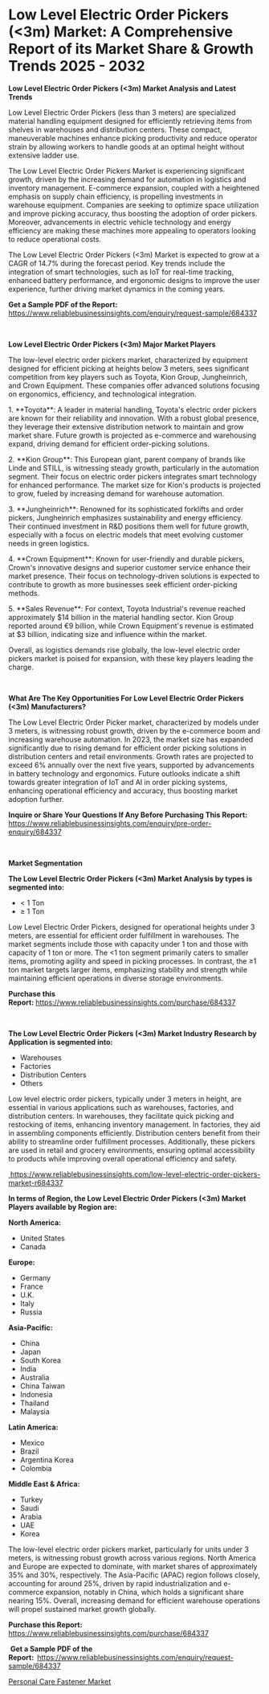 <p><h1>Low Level Electric Order Pickers (<3m) Market: A Comprehensive Report of its Market Share & Growth Trends 2025 - 2032</h1></p><p><strong>Low Level Electric Order Pickers (<3m) Market Analysis and Latest Trends</strong></p>
<p><p>Low Level Electric Order Pickers (less than 3 meters) are specialized material handling equipment designed for efficiently retrieving items from shelves in warehouses and distribution centers. These compact, maneuverable machines enhance picking productivity and reduce operator strain by allowing workers to handle goods at an optimal height without extensive ladder use.</p><p>The Low Level Electric Order Pickers Market is experiencing significant growth, driven by the increasing demand for automation in logistics and inventory management. E-commerce expansion, coupled with a heightened emphasis on supply chain efficiency, is propelling investments in warehouse equipment. Companies are seeking to optimize space utilization and improve picking accuracy, thus boosting the adoption of order pickers. Moreover, advancements in electric vehicle technology and energy efficiency are making these machines more appealing to operators looking to reduce operational costs.</p><p>The Low Level Electric Order Pickers (<3m) Market is expected to grow at a CAGR of 14.7% during the forecast period. Key trends include the integration of smart technologies, such as IoT for real-time tracking, enhanced battery performance, and ergonomic designs to improve the user experience, further driving market dynamics in the coming years.</p></p>
<p><strong>Get a Sample PDF of the Report:&nbsp;</strong> <a href="https://www.reliablebusinessinsights.com/enquiry/request-sample/684337?utm_campaign=2274&utm_medium=2&utm_source=Github&utm_content=ia&utm_term=29032025&utm_id=low-level-electric-order-pickers-3m">https://www.reliablebusinessinsights.com/enquiry/request-sample/684337</a></p>
<p>&nbsp;</p>
<p><strong>Low Level Electric Order Pickers (<3m) Major Market Players</strong></p>
<p><p>The low-level electric order pickers market, characterized by equipment designed for efficient picking at heights below 3 meters, sees significant competition from key players such as Toyota, Kion Group, Jungheinrich, and Crown Equipment. These companies offer advanced solutions focusing on ergonomics, efficiency, and technological integration.</p><p>1. **Toyota**: A leader in material handling, Toyota's electric order pickers are known for their reliability and innovation. With a robust global presence, they leverage their extensive distribution network to maintain and grow market share. Future growth is projected as e-commerce and warehousing expand, driving demand for efficient order-picking solutions.</p><p>2. **Kion Group**: This European giant, parent company of brands like Linde and STILL, is witnessing steady growth, particularly in the automation segment. Their focus on electric order pickers integrates smart technology for enhanced performance. The market size for Kion's products is projected to grow, fueled by increasing demand for warehouse automation.</p><p>3. **Jungheinrich**: Renowned for its sophisticated forklifts and order pickers, Jungheinrich emphasizes sustainability and energy efficiency. Their continued investment in R&D positions them well for future growth, especially with a focus on electric models that meet evolving customer needs in green logistics.</p><p>4. **Crown Equipment**: Known for user-friendly and durable pickers, Crown's innovative designs and superior customer service enhance their market presence. Their focus on technology-driven solutions is expected to contribute to growth as more businesses seek efficient order-picking methods.</p><p>5. **Sales Revenue**: For context, Toyota Industrial's revenue reached approximately $14 billion in the material handling sector. Kion Group reported around €9 billion, while Crown Equipment's revenue is estimated at $3 billion, indicating size and influence within the market.</p><p>Overall, as logistics demands rise globally, the low-level electric order pickers market is poised for expansion, with these key players leading the charge.</p></p>
<p>&nbsp;</p>
<p><strong>What Are The Key Opportunities For Low Level Electric Order Pickers (<3m) Manufacturers?</strong></p>
<p><p>The Low Level Electric Order Picker market, characterized by models under 3 meters, is witnessing robust growth, driven by the e-commerce boom and increasing warehouse automation. In 2023, the market size has expanded significantly due to rising demand for efficient order picking solutions in distribution centers and retail environments. Growth rates are projected to exceed 6% annually over the next five years, supported by advancements in battery technology and ergonomics. Future outlooks indicate a shift towards greater integration of IoT and AI in order picking systems, enhancing operational efficiency and accuracy, thus boosting market adoption further.</p></p>
<p><strong>Inquire or Share Your Questions If Any Before Purchasing This Report:</strong> <a href="https://www.reliablebusinessinsights.com/enquiry/pre-order-enquiry/684337?utm_campaign=2274&utm_medium=2&utm_source=Github&utm_content=ia&utm_term=29032025&utm_id=low-level-electric-order-pickers-3m">https://www.reliablebusinessinsights.com/enquiry/pre-order-enquiry/684337</a></p>
<p>&nbsp;</p>
<p><strong>Market Segmentation</strong></p>
<p><strong>The Low Level Electric Order Pickers (<3m) Market Analysis by types is segmented into:</strong></p>
<p><ul><li>< 1 Ton</li><li>≥ 1 Ton</li></ul></p>
<p><p>Low Level Electric Order Pickers, designed for operational heights under 3 meters, are essential for efficient order fulfillment in warehouses. The market segments include those with capacity under 1 ton and those with capacity of 1 ton or more. The <1 ton segment primarily caters to smaller items, promoting agility and speed in picking processes. In contrast, the ≥1 ton market targets larger items, emphasizing stability and strength while maintaining efficient operations in diverse storage environments.</p></p>
<p><strong>Purchase this Report:&nbsp;</strong><a href="https://www.reliablebusinessinsights.com/purchase/684337?utm_campaign=2274&utm_medium=2&utm_source=Github&utm_content=ia&utm_term=29032025&utm_id=low-level-electric-order-pickers-3m">https://www.reliablebusinessinsights.com/purchase/684337</a></p>
<p>&nbsp;</p>
<p><strong>The Low Level Electric Order Pickers (<3m) Market Industry Research by Application is segmented into:</strong></p>
<p><ul><li>Warehouses</li><li>Factories</li><li>Distribution Centers</li><li>Others</li></ul></p>
<p><p>Low level electric order pickers, typically under 3 meters in height, are essential in various applications such as warehouses, factories, and distribution centers. In warehouses, they facilitate quick picking and restocking of items, enhancing inventory management. In factories, they aid in assembling components efficiently. Distribution centers benefit from their ability to streamline order fulfillment processes. Additionally, these pickers are used in retail and grocery environments, ensuring optimal accessibility to products while improving overall operational efficiency and safety.</p></p>
<p><a href="https://www.reliablebusinessinsights.com/low-level-electric-order-pickers-market-r684337?utm_campaign=2274&utm_medium=2&utm_source=Github&utm_content=ia&utm_term=29032025&utm_id=low-level-electric-order-pickers-3m">&nbsp;https://www.reliablebusinessinsights.com/low-level-electric-order-pickers-market-r684337</a></p>
<p><strong>In terms of Region, the Low Level Electric Order Pickers (<3m) Market Players available by Region are:</strong></p>
<p>
    <p> <strong> North America: </strong>
        <ul>
            <li>United States</li>
            <li>Canada</li>
        </ul>
        </p> 
    <p> <strong> Europe: </strong>
        <ul>
            <li>Germany</li>
            <li>France</li>
            <li>U.K.</li>
            <li>Italy</li>
            <li>Russia</li>
        </ul>
        </p> 
    <p> <strong> Asia-Pacific: </strong>
        <ul>
            <li>China</li>
            <li>Japan</li>
            <li>South Korea</li>
            <li>India</li>
            <li>Australia</li>
            <li>China Taiwan</li>
            <li>Indonesia</li>
            <li>Thailand</li>
            <li>Malaysia</li>
        </ul>
        </p> 
    <p> <strong> Latin America: </strong>
        <ul>
            <li>Mexico</li>
            <li>Brazil</li>
            <li>Argentina Korea</li>
            <li>Colombia</li>
        </ul>
        </p> 
    <p> <strong> Middle East & Africa: </strong>
        <ul>
            <li>Turkey</li>
            <li>Saudi</li>
            <li>Arabia</li>
            <li>UAE</li>
            <li>Korea</li>
        </ul>
    </p>
    </p>
<p><p>The low-level electric order pickers market, particularly for units under 3 meters, is witnessing robust growth across various regions. North America and Europe are expected to dominate, with market shares of approximately 35% and 30%, respectively. The Asia-Pacific (APAC) region follows closely, accounting for around 25%, driven by rapid industrialization and e-commerce expansion, notably in China, which holds a significant share nearing 15%. Overall, increasing demand for efficient warehouse operations will propel sustained market growth globally.</p></p>
<p><strong>Purchase this Report: </strong><a href="https://www.reliablebusinessinsights.com/purchase/684337?utm_campaign=2274&utm_medium=2&utm_source=Github&utm_content=ia&utm_term=29032025&utm_id=low-level-electric-order-pickers-3m">https://www.reliablebusinessinsights.com/purchase/684337</a></p>
<p>&nbsp;<strong>Get a Sample PDF of the Report:&nbsp;&nbsp;</strong><a href="https://www.reliablebusinessinsights.com/enquiry/request-sample/684337?utm_campaign=2274&utm_medium=2&utm_source=Github&utm_content=ia&utm_term=29032025&utm_id=low-level-electric-order-pickers-3m">https://www.reliablebusinessinsights.com/enquiry/request-sample/684337</a></p>
<p><strong></strong></p>
<p><p><a href="https://github.com/AngelaWalsh696/Market-Research-Report-List-2/blob/main/personal-care-fastener-market.md?utm_campaign=2274&utm_medium=2&utm_source=Github&utm_content=ia&utm_term=29032025&utm_id=low-level-electric-order-pickers-3m">Personal Care Fastener Market</a></p></p>